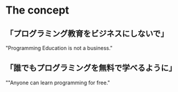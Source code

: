 # The concept

## 「プログラミング教育をビジネスにしないで」
"Programming Education is not a business."

## 「誰でもプログラミングを無料で学べるように」
""Anyone can learn programming for free."
